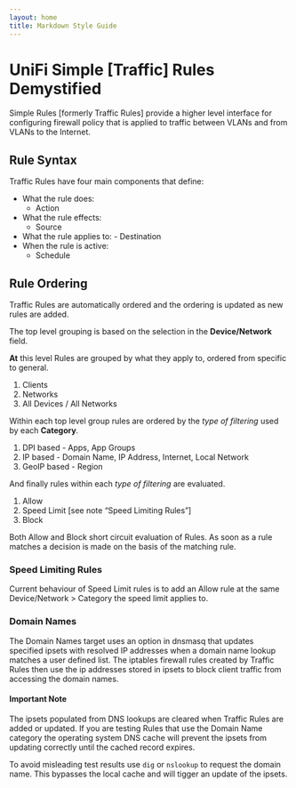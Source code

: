 ```yaml
---
layout: home
title: Markdown Style Guide
---
```


# UniFi Simple [Traffic] Rules Demystified

Simple Rules [formerly Traffic Rules] provide a higher level interface for configuring firewall policy that is applied to traffic between VLANs and from VLANs to the Internet.

## Rule Syntax
Traffic Rules have four main components that define:

- What the rule does:
    - Action
- What the rule effects:
    - Source
- What the rule applies to:
        - Destination
- When the rule is active:
    - Schedule



## Rule Ordering
Traffic Rules are automatically ordered and the ordering is updated as new rules are added.

The top level grouping is based on the selection in the **Device/Network** field.

**At** this level Rules are grouped by what they apply to, ordered from specific to general.

1. Clients
2. Networks
3. All Devices  / All Networks

Within each top level group rules are ordered by the *type of filtering* used by each **Category**.

1. DPI based - Apps, App Groups
2. IP based - Domain Name, IP Address, Internet, Local Network
3. GeoIP based - Region

And finally rules within each *type of filtering* are evaluated.

1. Allow
2. Speed Limit [see note “Speed Limiting Rules”]
2. Block

Both Allow and Block short circuit evaluation of Rules. As soon as a rule matches a decision is made on the basis of the matching rule.

### Speed Limiting Rules
Current behaviour of Speed Limit rules is to add an Allow rule at the same Device/Network > Category the speed limit applies to.

### Domain Names
The Domain Names target uses an option in dnsmasq that updates specified ipsets with resolved IP addresses when a domain name lookup matches a user defined list. The iptables firewall rules created by Traffic Rules then use the ip addresses stored in ipsets to block client traffic from accessing the domain names.


#### Important Note
The ipsets populated from DNS lookups are cleared when Traffic Rules are added or updated. If you are testing Rules that use the Domain Name category the operating system DNS cache will prevent the ipsets from updating correctly until the cached record expires.

To avoid misleading test results use ```dig``` or ```nslookup``` to request the domain name. This bypasses the local cache and will tigger an update of the ipsets.
